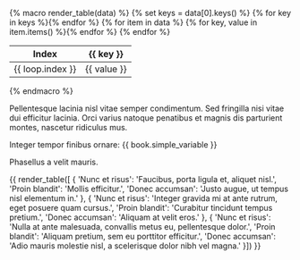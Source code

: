 {% macro render_table(data) %}
    {% set keys = data[0].keys() %}
    <table>
        <thead>
            <tr>
                <th>Index</th>
                {% for key in keys %}<th>{{ key }}</th>{% endfor %}
            </tr>
        </thead>
        <tbody>
            {% for item in data %}
            <tr>
                <td>{{ loop.index }}</td>
                {% for key, value in item.items() %}<td>{{ value }}</td>{% endfor %}
            </tr>
            {% endfor %}
        </tbody>
    </table>
{% endmacro %}

Pellentesque lacinia nisl vitae semper condimentum. Sed fringilla nisi vitae dui efficitur lacinia. Orci varius natoque penatibus et magnis dis parturient montes, nascetur ridiculus mus.

Integer tempor finibus ornare: {{ book.simple_variable }}

Phasellus a velit mauris.

{{ render_table([
{
    'Nunc et risus':  'Faucibus, porta ligula et, aliquet nisl.',
    'Proin blandit':  'Mollis efficitur.',
    'Donec accumsan': 'Justo augue, ut tempus nisl elementum in.'
},
{
    'Nunc et risus':  'Integer gravida mi at ante rutrum, eget posuere quam cursus.',
    'Proin blandit':  'Curabitur tincidunt tempus pretium.',
    'Donec accumsan': 'Aliquam at velit eros.'
},
{
    'Nunc et risus':  'Nulla at ante malesuada, convallis metus eu, pellentesque dolor.',
    'Proin blandit':  'Aliquam pretium, sem eu porttitor efficitur.',
    'Donec accumsan': 'Adio mauris molestie nisl, a scelerisque dolor nibh vel magna.'
}]) }}
